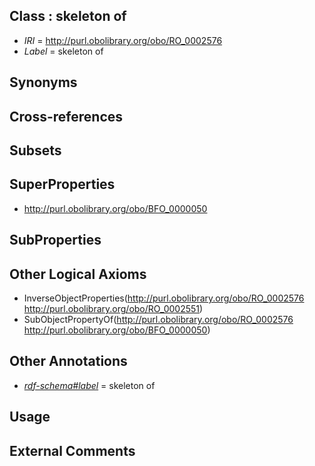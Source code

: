 
## Class : skeleton of

 * *IRI* = http://purl.obolibrary.org/obo/RO_0002576
 * *Label* = skeleton of

## Synonyms


## Cross-references


## Subsets


## SuperProperties

 * <http://purl.obolibrary.org/obo/BFO_0000050>

## SubProperties


## Other Logical Axioms

 * InverseObjectProperties(<http://purl.obolibrary.org/obo/RO_0002576> <http://purl.obolibrary.org/obo/RO_0002551>)
 * SubObjectPropertyOf(<http://purl.obolibrary.org/obo/RO_0002576> <http://purl.obolibrary.org/obo/BFO_0000050>)

## Other Annotations

 * *[rdf-schema#label](../../el/rdf-schema#label.md)* = skeleton of

## Usage


## External Comments

